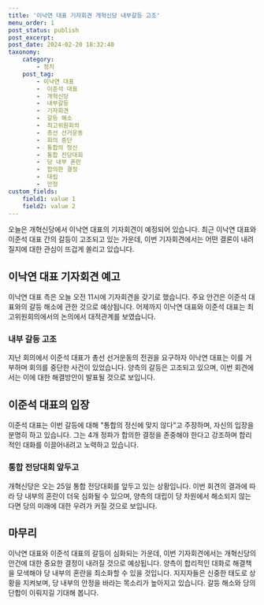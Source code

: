 ```yaml
---
title: '이낙연 대표 기자회견 개혁신당 내부갈등 고조'
menu_order: 1
post_status: publish
post_excerpt: 
post_date: 2024-02-20 18:32:40
taxonomy:
    category:
        - 정치
    post_tag:
        - 이낙연 대표
        -  이준석 대표
        -  개혁신당
        -  내부갈등
        -  기자회견
        -  갈등 해소
        -  최고위원회의
        -  총선 선거운동
        -  회의 중단
        -  통합의 정신
        -  통합 전당대회
        -  당 내부 혼란
        -  합의한 결정
        -  대립
        -  안정
custom_fields:
    field1: value 1
    field2: value 2
---
```


오늘은 개혁신당에서 이낙연 대표의 기자회견이 예정되어 있습니다. 최근 이낙연 대표와 이준석 대표 간의 갈등이 고조되고 있는 가운데, 이번 기자회견에서는 어떤 결론이 내려질지에 대한 관심이 뜨겁게 쏠리고 있습니다.
## 이낙연 대표 기자회견 예고
이낙연 대표 측은 오늘 오전 11시에 기자회견을 갖기로 했습니다. 주요 안건은 이준석 대표와의 갈등 해소에 관한 것으로 예상됩니다. 어제까지 이낙연 대표와 이준석 대표는 최고위원회의에서의 논의에서 대적관계를 보였습니다.
### 내부 갈등 고조
지난 회의에서 이준석 대표가 총선 선거운동의 전권을 요구하자 이낙연 대표는 이를 거부하며 회의를 중단한 사건이 있었습니다. 양측의 갈등은 고조되고 있으며, 이번 회견에서는 이에 대한 해결방안이 발표될 것으로 보입니다.
## 이준석 대표의 입장
이준석 대표는 이번 갈등에 대해 "통합의 정신에 맞지 않다"고 주장하며, 자신의 입장을 분명히 하고 있습니다. 그는 4개 정파가 합의한 결정을 존중해야 한다고 강조하며 합리적인 대화를 이끌어내려고 노력하고 있습니다.
### 통합 전당대회 앞두고
개혁신당은 오는 25일 통합 전당대회를 앞두고 있는 상황입니다. 이번 회견의 결과에 따라 당 내부의 혼란이 더욱 심화될 수 있으며, 양측의 대립이 당 차원에서 해소되지 않는다면 당의 미래에 대한 우려가 커질 것으로 보입니다.
## 마무리
이낙연 대표와 이준석 대표의 갈등이 심화되는 가운데, 이번 기자회견에서는 개혁신당의 안건에 대한 중요한 결정이 내려질 것으로 예상됩니다. 양측이 합리적인 대화로 해결책을 모색해야 당 내부의 혼란을 최소화할 수 있을 것입니다. 지지자들은 신중한 태도로 상황을 지켜보며, 당 내부의 안정을 바라는 목소리가 높아지고 있습니다. 갈등 해소와 당의 단합이 이뤄지길 기대해 봅니다.
